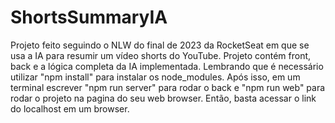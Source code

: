 # ShortsSummaryIA
Projeto feito seguindo o NLW do final de 2023 da RocketSeat em que se usa a IA para resumir um vídeo shorts do YouTube.
Projeto contém front, back e a lógica completa da IA implementada. Lembrando que é necessário utilizar "npm install" para instalar os node_modules. Após isso, em um terminal escrever "npm run server" para rodar o back e  "npm run web" para rodar o projeto na pagina  do seu web browser.
Então, basta acessar o link do localhost em um browser.
